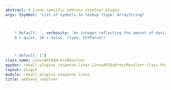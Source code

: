 ```yaml
---
abstract: A Linux specific address resolver plugin.
args: {symbol: 'List of symbols to lookup (type: ArrayString)



    * Default: ', verbosity: 'An integer reflecting the amount of desired output:
    0 = quiet, 10 = noisy. (type: IntParser)



    * Default: 1'}
class_name: LinuxAPIAddressResolver
epydoc: rekall.plugins.response.linux.LinuxAPIAddressResolver-class.html
layout: plugin
module: rekall.plugins.response.linux
title: address_resolver
---
```

